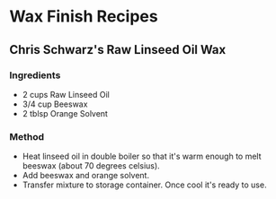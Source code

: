 # Wax Finish Recipes
## Chris Schwarz's Raw Linseed Oil Wax
### Ingredients
- 2 cups Raw Linseed Oil
- 3/4 cup Beeswax
- 2 tblsp Orange Solvent
### Method
- Heat linseed oil in double boiler so that it's warm enough to melt beeswax (about 70 degrees celsius).
- Add beeswax and orange solvent.
- Transfer mixture to storage container. Once cool it's ready to use.

